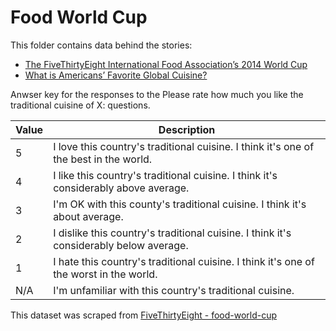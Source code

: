 # Food World Cup

This folder contains data behind the stories:
* [The FiveThirtyEight International Food Association’s 2014 World Cup](https://fivethirtyeight.com/features/the-fivethirtyeight-international-food-associations-2014-world-cup/)
* [What is Americans’ Favorite Global Cuisine?](https://fivethirtyeight.com/features/what-is-americans-favorite-global-cuisine/)

Anwser key for the responses to the Please rate how much you like the traditional cuisine of X: questions.

Value | Description
------|--------------
5 | I love this country's traditional cuisine. I think it's one of the best in the world.
4 | I like this country's traditional cuisine. I think it's considerably above average.
3 | I'm OK with this county's traditional cuisine. I think it's about average.
2 | I dislike this country's traditional cuisine. I think it's considerably below average.
1 | I hate this country's traditional cuisine. I think it's one of the worst in the world.
N/A | I'm unfamiliar with this country's traditional cuisine.

This dataset was scraped from [FiveThirtyEight - food-world-cup](https://github.com/fivethirtyeight/data/tree/master/food-world-cup)